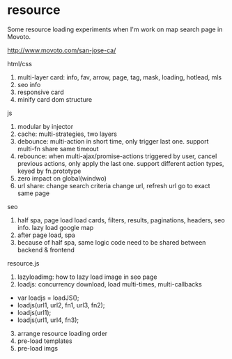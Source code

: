 # resource
Some resource loading experiments when I'm work on map search page in Movoto.

http://www.movoto.com/san-jose-ca/

html/css

1. multi-layer card: info, fav, arrow, page, tag, mask, loading, hotlead, mls
2. seo info
3. responsive card
4. minify card dom structure

js

1. modular by injector
2. cache: multi-strategies, two layers
3. debounce: multi-action in short time, only trigger last one. support multi-fn share same timeout
4. rebounce: when multi-ajax/promise-actions triggered by user, cancel previous actions, only apply the last one. support different action types, keyed by fn.prototype
5. zero impact on global(windwo)
6. url share: change search criteria change url, refresh url go to exact same page

seo

1. half spa, page load load cards, filters, results, paginations, headers, seo info. lazy load google map
2. after page load, spa
3. because of half spa, same logic code need to be shared between backend & frontend

resource.js

1. lazyloadimg:  how to lazy load image in seo page
2. loadjs: concurrency download, load multi-times, multi-callbacks

* var loadjs = loadJS();
* loadjs(url1, url2, fn1, url3, fn2);
* loadjs(url1);
* loadjs(url1, url4, fn3);

3. arrange resource loading order
4. pre-load templates
5. pre-load imgs


